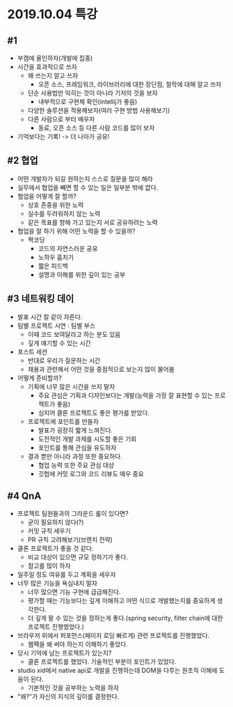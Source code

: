 # 2019.10.04 특강

## #1

- 부캠에 올인하자(개발에 집중)
- 시간을 효과적으로 쓰자
  - 왜 쓰는지 알고 쓰자
    - 오픈 소스, 프레임워크, 라이브러리에 대한 장단점, 철학에 대해 알고 쓰자
  - 단순 사용법만 익히는 것이 아니라 기저의 것을 보자
    - 내부적으로 구현체 확인(intellij가 좋음)
  - 다양한 솔루션을 적용해보자(여러 구현 방법 사용해보기)
  - 다른 사람으로 부터 배우자
    - 동료, 오픈 소스 등 다른 사람 코드를 많이 보자
- 기억보다는 기록! -> 더 나아가 공유!

## #2 협업

- 어떤 개발자가 되길 원하는지 스스로 질문을 많이 해라
- 실무에서 협업을 빼면 할 수 있는 일은 일부분 밖에 없다.
- 협업을 어떻게 잘 할까?
  - 상호 존중을 위한 노력
  - 실수를 두려워하지 않는 노력
  - 같은 목표를 향해 가고 있는지 서로 공유하려는 노력
- 협업을 잘 하기 위해 어떤 노력을 할 수 있을까?
  - 짝코딩
    - 코드의 자연스러운 공유
    - 노하우 훔치기
    - 짧은 피드백
    - 설명과 이해를 위한 깊이 있는 공부

## #3 네트워킹 데이

- 발표 시간 칼 같이 자른다.
- 팀별 프로젝트 시연 : 팀별 부스
  - 이때 코드 보여달라고 하는 분도 있음
  - 깊게 얘기할 수 있는 시간
- 포스트 세션
  - 반대로 우리가 질문하는 시간
  - 채용과 관련해서 어떤 것을 중점적으로 보는지 많이 물어봄
- 어떻게 준비할까?
  - 기획에 너무 많은 시간을 쓰지 말자
    - 주요 관심은 기획과 디자인보다는 개발(능력을 가장 잘 표현할 수 있는 프로젝트가 좋음)
    - 심지어 클론 프로젝트도 좋은 평가를 받았다.
  - 프로젝트에 포인트를 만들자
    - 발표가 굉장히 짧게 느껴진다.
    - 도전적인 개발 과제를 시도할 좋은 기회
    - 포인트를 통해 관심을 유도하자
  - 결과 뿐만 아니라 과정 또한 중요하다.
    - 협업 능력 또한 주요 관심 대상
    - 깃헙에 커밋 로그와 코드 리뷰도 매우 중요

## #4 QnA

- 프로젝트 팀원들과의 그라운드 룰이 있다면?
  - 굳이 필요하지 않다(?)
  - 커밋 규칙 세우기
  - PR 규칙 고려해보기(브랜치 전략)
- 클론 프로젝트가 좋을 것 같다.
  - 비교 대상이 있으면 규모 정하기가 좋다.
  - 참고를 많이 하자
- 일주일 정도 여유를 두고 계획을 세우자
- 너무 많은 기능을 욕심내지 말자
  - 너무 많으면 기능 구현에 급급해진다.
  - 평가할 때는 기능보다는 깊게 이해하고 어떤 식으로 개발했는지를 중요하게 생각한다.
  - 더 깊게 팔 수 있는 것을 정하는게 좋다.(spring security, filter chain에 대한 프로젝트 진행했었다.)
- 브라우저 위에서 퍼포먼스(페이지 로딩 빠르게) 관련 프로젝트를 진행했었다.
  - 웹팩을 왜 써야 하는지 이해하기 좋았다.
- 당시 기억에 남는 프로젝트가 있는지?
  - 클론 프로젝트를 했었다. 기술적인 부분이 포인트가 있었다.
- studio xid에서 native api로 개발을 진행하는데 DOM을 다루는 원초적 이해에 도움이 된다.
  - 기본적인 것을 공부하는 노력을 하자
- "왜?"가 자신의 지식의 깊이를 결정한다.
